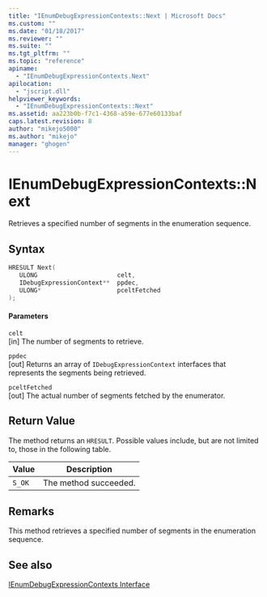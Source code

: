 ```yaml
---
title: "IEnumDebugExpressionContexts::Next | Microsoft Docs"
ms.custom: ""
ms.date: "01/18/2017"
ms.reviewer: ""
ms.suite: ""
ms.tgt_pltfrm: ""
ms.topic: "reference"
apiname: 
  - "IEnumDebugExpressionContexts.Next"
apilocation: 
  - "jscript.dll"
helpviewer_keywords: 
  - "IEnumDebugExpressionContexts::Next"
ms.assetid: aa223b0b-f7c1-4368-a59e-677e60133baf
caps.latest.revision: 8
author: "mikejo5000"
ms.author: "mikejo"
manager: "ghogen"
---
```

# IEnumDebugExpressionContexts::Next
Retrieves a specified number of segments in the enumeration sequence.  
  
## Syntax  
  
```cpp
HRESULT Next(  
   ULONG                      celt,  
   IDebugExpressionContext**  ppdec,  
   ULONG*                     pceltFetched  
);  
```  
  
#### Parameters  
 `celt`  
 [in] The number of segments to retrieve.  
  
 `ppdec`  
 [out] Returns an array of `IDebugExpressionContext` interfaces that represents the segments being retrieved.  
  
 `pceltFetched`  
 [out] The actual number of segments fetched by the enumerator.  
  
## Return Value  
 The method returns an `HRESULT`. Possible values include, but are not limited to, those in the following table.  
  
|Value|Description|  
|-----------|-----------------|  
|`S_OK`|The method succeeded.|  
  
## Remarks  
 This method retrieves a specified number of segments in the enumeration sequence.  
  
## See also  
 [IEnumDebugExpressionContexts Interface](../../winscript/reference/ienumdebugexpressioncontexts-interface.md)